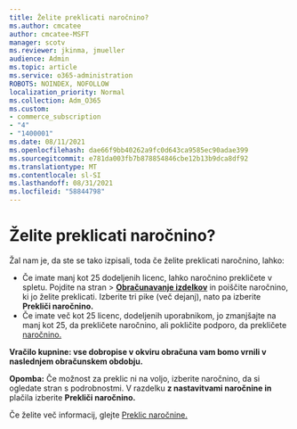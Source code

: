 ```yaml
---
title: Želite preklicati naročnino?
ms.author: cmcatee
author: cmcatee-MSFT
manager: scotv
ms.reviewer: jkinma, jmueller
audience: Admin
ms.topic: article
ms.service: o365-administration
ROBOTS: NOINDEX, NOFOLLOW
localization_priority: Normal
ms.collection: Adm_O365
ms.custom:
- commerce_subscription
- "4"
- "1400001"
ms.date: 08/11/2021
ms.openlocfilehash: dae66f9bb40262a9fc0d643ca9585ec90adae399
ms.sourcegitcommit: e781da003fb7b878854846cbe12b13b9dca8df92
ms.translationtype: MT
ms.contentlocale: sl-SI
ms.lasthandoff: 08/31/2021
ms.locfileid: "58844798"
---
```

# <a name="canceling-your-subscription"></a>Želite preklicati naročnino?

Žal nam je, da ste se tako izpisali, toda če želite preklicati naročnino, lahko:
  
- Če imate manj kot 25 dodeljenih licenc, lahko naročnino prekličete v spletu. Pojdite na  stran \> **[Obračunavanje izdelkov](https://go.microsoft.com/fwlink/p/?linkid=842054)** in poiščite naročnino, ki jo želite preklicati. Izberite tri pike (več dejanj), nato pa izberite **Prekliči naročnino.**
- Če imate več kot 25 licenc, dodeljenih uporabnikom, jo zmanjšajte na manj kot 25, da prekličete naročnino, ali pokličite podporo, da prekličete [naročnino.](https://docs.microsoft.com/microsoft-365/business-video/get-help-support)
  
**Vračilo kupnine: vse dobropise v okviru obračuna vam bomo vrnili v naslednjem obračunskem obdobju.**

**Opomba:** Če možnost za preklic ni na voljo, izberite naročnino, da si ogledate stran s podrobnostmi. V razdelku **z nastavitvami naročnine in** plačila izberite **Prekliči naročnino.**

Če želite več informacij, glejte [Preklic naročnine.](https://docs.microsoft.com/microsoft-365/commerce/subscriptions/cancel-your-subscription)
